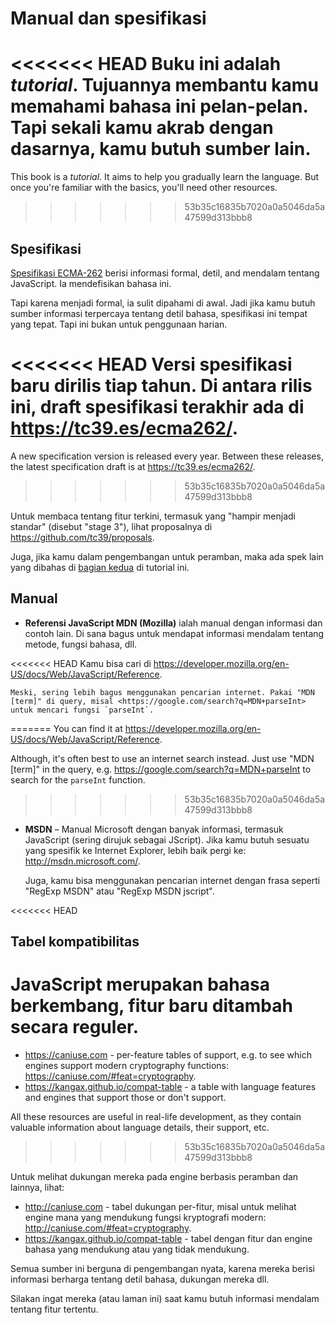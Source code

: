 
# Manual dan spesifikasi

<<<<<<< HEAD
Buku ini adalah *tutorial*. Tujuannya membantu kamu memahami bahasa ini pelan-pelan. Tapi sekali kamu akrab dengan dasarnya, kamu butuh sumber lain.
=======
This book is a *tutorial*. It aims to help you gradually learn the language. But once you're familiar with the basics, you'll need other resources.
>>>>>>> 53b35c16835b7020a0a5046da5a47599d313bbb8

## Spesifikasi

[Spesifikasi ECMA-262](https://www.ecma-international.org/publications/standards/Ecma-262.htm) berisi informasi formal, detil, and mendalam tentang JavaScript. Ia mendefisikan bahasa ini.

Tapi karena menjadi formal, ia sulit dipahami di awal. Jadi jika kamu butuh sumber informasi terpercaya tentang detil bahasa, spesifikasi ini tempat yang tepat. Tapi ini bukan untuk penggunaan harian.

<<<<<<< HEAD
Versi spesifikasi baru dirilis tiap tahun. Di antara rilis ini, draft spesifikasi terakhir ada di <https://tc39.es/ecma262/>.
=======
A new specification version is released every year. Between these releases, the latest specification draft is at <https://tc39.es/ecma262/>.
>>>>>>> 53b35c16835b7020a0a5046da5a47599d313bbb8

Untuk membaca tentang fitur terkini, termasuk yang "hampir menjadi standar" (disebut "stage 3"), lihat proposalnya di <https://github.com/tc39/proposals>.

Juga, jika kamu dalam pengembangan untuk peramban, maka ada spek lain yang dibahas di [bagian kedua](info:browser-environment) di tutorial ini.

## Manual

- **Referensi JavaScript MDN (Mozilla)** ialah manual dengan informasi dan contoh lain. Di sana bagus untuk mendapat informasi mendalam tentang metode, fungsi bahasa, dll.

<<<<<<< HEAD
    Kamu bisa cari di <https://developer.mozilla.org/en-US/docs/Web/JavaScript/Reference>.

    Meski, sering lebih bagus menggunakan pencarian internet. Pakai "MDN [term]" di query, misal <https://google.com/search?q=MDN+parseInt> untuk mencari fungsi `parseInt`.
=======
    You can find it at <https://developer.mozilla.org/en-US/docs/Web/JavaScript/Reference>.

Although, it's often best to use an internet search instead. Just use "MDN [term]" in the query, e.g. <https://google.com/search?q=MDN+parseInt> to search for the `parseInt` function.
>>>>>>> 53b35c16835b7020a0a5046da5a47599d313bbb8


- **MSDN** – Manual Microsoft dengan banyak informasi, termasuk JavaScript (sering dirujuk sebagai JScript). Jika kamu butuh sesuatu yang spesifik ke Internet Explorer, lebih baik pergi ke: <http://msdn.microsoft.com/>.

    Juga, kamu bisa menggunakan pencarian internet dengan frasa seperti "RegExp MSDN" atau "RegExp MSDN jscript".

<<<<<<< HEAD
## Tabel kompatibilitas

JavaScript merupakan bahasa berkembang, fitur baru ditambah secara reguler.
=======
- <https://caniuse.com> - per-feature tables of support, e.g. to see which engines support modern cryptography functions: <https://caniuse.com/#feat=cryptography>.
- <https://kangax.github.io/compat-table> - a table with language features and engines that support those or don't support.

All these resources are useful in real-life development, as they contain valuable information about language details, their support, etc.
>>>>>>> 53b35c16835b7020a0a5046da5a47599d313bbb8

Untuk melihat dukungan mereka pada engine berbasis peramban dan lainnya, lihat:

- <http://caniuse.com> - tabel dukungan per-fitur, misal untuk melihat engine mana yang mendukung fungsi kryptografi modern: <http://caniuse.com/#feat=cryptography>.
- <https://kangax.github.io/compat-table> - tabel dengan fitur dan engine bahasa yang mendukung atau yang tidak mendukung.

Semua sumber ini berguna di pengembangan nyata, karena mereka berisi informasi berharga tentang detil bahasa, dukungan mereka dll.

Silakan ingat mereka (atau laman ini) saat kamu butuh informasi mendalam tentang fitur tertentu.
